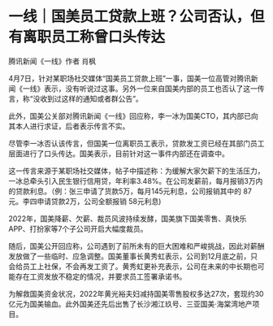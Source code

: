 # 一线｜国美员工贷款上班？公司否认，但有离职员工称曾口头传达

腾讯新闻《一线》作者 肖枫

4月7日，针对某职场社交媒体“国美员工贷款上班”一事，国美一位高管对腾讯新闻《一线》表示，没有听说过这事。另外一位来自国美内部的员工也否认了这一传言，称“没收到过这样的通知或者群公告”。

此外，国美公关部对腾讯新闻《一线》回应称，李一冰为国美CTO，其内部已向其本人进行求证，后者表示传言不实。

尽管李一冰否认该传言，但国美一位离职员工表示，贷款发工资已经在其部门员工层面进行了口头传达。国美表示，目前针对这一事件内部还在调查中。

这一传言来源于某职场社交媒体，帖子中描述称：为缓解大家欠薪下的生活压力，一冰总牵头引入民生银行信用贷，年利率3.48%。在公司发薪前，每月报销3万内的贷款利息。（例：张三申请了货款5万，每月145元利息，公司报销其中的
87元。李四申请贷款2万，公司全额报销 58元利息)

2022年，国美降薪、欠薪、裁员风波持续发酵，国美旗下国美零售、真快乐APP、打扮家等7个子公司开启大幅度裁员。

随后，国美公开回应称，公司遇到了前所未有的巨大困难和严峻挑战，因此对薪酬发放做了一些临时、应急调整。国美董事长黄秀虹表示，公司到12月底之前，只会给员工上社保，不会再发工资了。黄秀虹更补充表示，公司在未来的中长期也可能存在工资发放不稳定的情况，并要求员工签署承诺书。

为解救国美资金状况，2022年黄光裕夫妇减持国美零售股权多达27次，套现约30亿元为国美输血。此外国美还先后出售了长沙湘江玖号、三亚国美·海棠湾地产项目。

